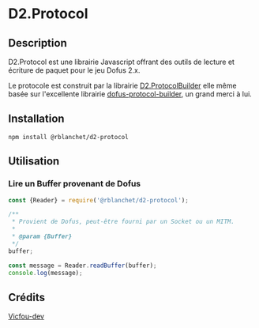 # D2.Protocol

## Description

D2.Protocol est une librairie Javascript offrant des outils de lecture et écriture de paquet pour le jeu Dofus 2.x.

Le protocole est construit par la librairie [D2.ProtocolBuilder](https://github.com/RBlanchet/D2.ProtocolBuilder) elle même basée sur l'excellente librairie [dofus-protocol-builder](https://github.com/Vicfou-dev/dofus-protocol-builder), un grand merci à lui.

## Installation

```shell
npm install @rblanchet/d2-protocol
```

## Utilisation

### Lire un Buffer provenant de Dofus

```javascript
const {Reader} = require('@rblanchet/d2-protocol');

/**
 * Provient de Dofus, peut-être fourni par un Socket ou un MITM.
 * 
 * @param {Buffer}
 */
buffer;

const message = Reader.readBuffer(buffer);
console.log(message);
```

## Crédits

[Vicfou-dev](https://github.com/Vicfou-dev)
